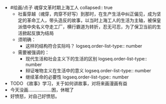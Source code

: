 - #绘画/点子 魂穿文革时期上海工人
  collapsed:: true
	- 社畜穿越（魂穿，肉穿不好写）到那时，在生产生活中纠正偏见，成为坚定的革命工人，带头造反的故事，以当时上海工人的生活为主轴，被保皇派借中央名义夺走工厂，横行霸道为转折，忍无可忍，为了保卫当前的生活掀起反旗为结局
	- 须明确：
		- 这样的结构符合实际吗？
		  logseq.order-list-type:: number
	- 需要被强调的：
		- 现代生活和社会主义下的生活的区别
		  logseq.order-list-type:: number
		- 辩证唯物主义在生活中的意义
		  logseq.order-list-type:: number
		- 继续革命的必要性
		  logseq.order-list-type:: number
- TODO 《故事》学习，关于如何讲故事，对将来画漫画有益
- 今天没画………………困，休眠了
- 好愤怒，对自己好愤怒。
